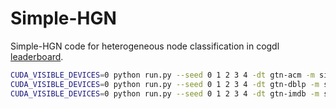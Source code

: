 # Simple-HGN

Simple-HGN code for heterogeneous node classification in cogdl [leaderboard](../../cogdl/tasks/README.md).

```bash
CUDA_VISIBLE_DEVICES=0 python run.py --seed 0 1 2 3 4 -dt gtn-acm -m simple_hgn --lr 0.001
CUDA_VISIBLE_DEVICES=0 python run.py --seed 0 1 2 3 4 -dt gtn-dblp -m simple_hgn --lr 0.001
CUDA_VISIBLE_DEVICES=0 python run.py --seed 0 1 2 3 4 -dt gtn-imdb -m simple_hgn --lr 0.001
```
